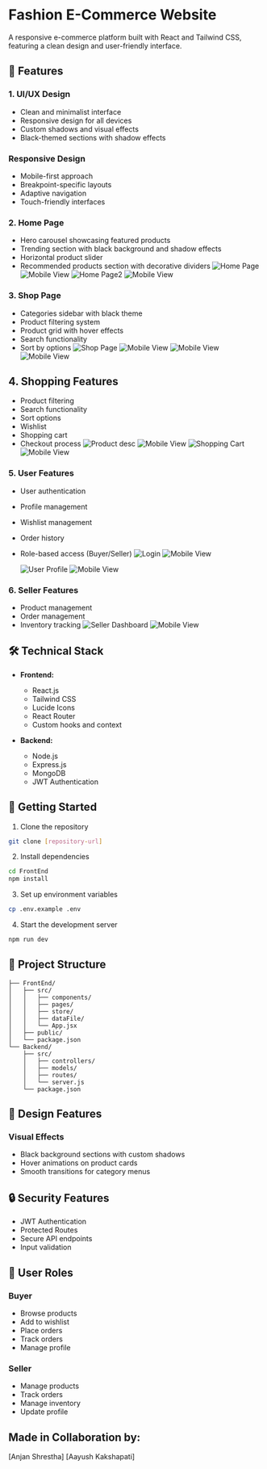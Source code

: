 # Fashion E-Commerce Website

A responsive e-commerce platform built with React and Tailwind CSS, featuring a clean design and user-friendly interface.

## 🌟 Features

### 1. UI/UX Design

- Clean and minimalist interface
- Responsive design for all devices
- Custom shadows and visual effects
- Black-themed sections with shadow effects

### Responsive Design

- Mobile-first approach
- Breakpoint-specific layouts
- Adaptive navigation
- Touch-friendly interfaces

### 2. Home Page

- Hero carousel showcasing featured products
- Trending section with black background and shadow effects
- Horizontal product slider
- Recommended products section with decorative dividers
  ![Home Page](BrandImg/Jenhomepg.png)
  ![Mobile View](BrandImg/homeMobile.png)
  ![Home Page2](BrandImg/lowerhomepg.png)
  ![Mobile View](BrandImg/mobilehome2.png)

### 3. Shop Page

- Categories sidebar with black theme
- Product filtering system
- Product grid with hover effects
- Search functionality
- Sort by options
  ![Shop Page](BrandImg/Shop.png)
  ![Mobile View](BrandImg/shopmobile.png)
  ![Mobile View](BrandImg/filtermobile.png)
  ![Mobile View](BrandImg/searchmobile.png)

## 4. Shopping Features

- Product filtering
- Search functionality
- Sort options
- Wishlist
- Shopping cart
- Checkout process
  ![Product desc](BrandImg/productdesc.png)
  ![Mobile View](BrandImg/pdescmobile.png)
  ![Shopping Cart](BrandImg/DesktopCart.png)
  ![Mobile View](BrandImg/Mobilecart.png)

### 5. User Features

- User authentication
- Profile management
- Wishlist management
- Order history
- Role-based access (Buyer/Seller)
  ![Login](BrandImg/login.png)
  ![Mobile View](BrandImg/loginMobile.png)

  ![User Profile](BrandImg/Profile.png)
  ![Mobile View](BrandImg/bpgmobile.png)

### 6. Seller Features

- Product management
- Order management
- Inventory tracking
  ![Seller Dashboard](BrandImg/seller.png)
  ![Mobile View](BrandImg/spgmobile.png)

## 🛠️ Technical Stack

- **Frontend:**

  - React.js
  - Tailwind CSS
  - Lucide Icons
  - React Router
  - Custom hooks and context

- **Backend:**
  - Node.js
  - Express.js
  - MongoDB
  - JWT Authentication

## 🚀 Getting Started

1. Clone the repository

```bash
git clone [repository-url]
```

2. Install dependencies

```bash
cd FrontEnd
npm install
```

3. Set up environment variables

```bash
cp .env.example .env
```

4. Start the development server

```bash
npm run dev
```

## 📁 Project Structure

```
├── FrontEnd/
│   ├── src/
│   │   ├── components/
│   │   ├── pages/
│   │   ├── store/
│   │   ├── dataFile/
│   │   └── App.jsx
│   ├── public/
│   └── package.json
└── Backend/
    ├── src/
    │   ├── controllers/
    │   ├── models/
    │   ├── routes/
    │   └── server.js
    └── package.json
```

## 🎨 Design Features

### Visual Effects

- Black background sections with custom shadows
- Hover animations on product cards
- Smooth transitions for category menus

## 🔒 Security Features

- JWT Authentication
- Protected Routes
- Secure API endpoints
- Input validation

## 👥 User Roles

### Buyer

- Browse products
- Add to wishlist
- Place orders
- Track orders
- Manage profile

### Seller

- Manage products
- Track orders
- Manage inventory
- Update profile

## Made in Collaboration by:

[Anjan Shrestha]
[Aayush Kakshapati]
